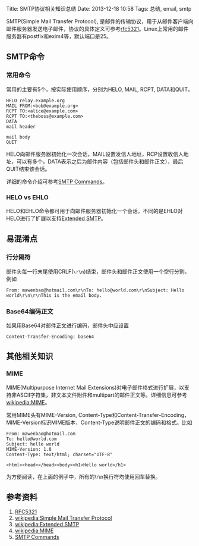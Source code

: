 Title: SMTP协议相关知识总结
Date: 2013-12-18 10:58
Tags: 总结, email, smtp

[1]: http://tools.ietf.org/html/rfc5321 "RFC5321"
[2]: http://en.wikipedia.org/wiki/Simple_Mail_Transfer_Protocol
[3]: http://the-welters.com/professional/smtp.html "SMTP Commands"
[4]: http://en.wikipedia.org/wiki/MIME
[5]: http://en.wikipedia.org/wiki/Extended_SMTP

SMTP(Simple Mail Transfer Protocol), 是邮件的传输协议，用于从邮件客户端向邮件服务器发送电子邮件，协议的具体定义可参考[rfc5321][1]。Linux上常用的邮件服务器有postfix和exim4等，默认端口是25。

## SMTP命令
### 常用命令
常用的主要有5个，按实际使用顺序，分别为HELO, MAIL, RCPT, DATA和QUIT。

    HELO relay.example.org
    MAIL FROM:<bob@example.org>
    RCPT TO:<alice@example.com>
    RCPT TO:<theboss@example.com>
    DATA
    mail header

    mail body
    QUIT

HELO向邮件服务器初始化一次会话，MAIL设置发信人地址，RCP设置收信人地址，可以有多个，DATA表示之后为邮件内容（包括邮件头和邮件正文），最后QUIT结束该会话。

详细的命令介绍可参考[SMTP Commands][3]。

### HELO vs EHLO
HELO和EHLO命令都可用于向邮件服务器初始化一个会话，不同的是EHLO对HELO进行了扩展以支持[Extended SMTP][2]。

## 易混淆点
### 行分隔符
邮件头每一行末尾使用CRLF(`\r\n`)结束，邮件头和邮件正文使用一个空行分割。例如

    From: mawenbao@hotmail.com\r\nTo: hello@world.com\r\nSubject: Hello world\r\n\r\nThis is the email body.

### Base64编码正文
如果用Base64对邮件正文进行编码，邮件头中应设置

    Content-Transfer-Encoding: base64

## 其他相关知识
### MIME
MIME(Multipurpose Internet Mail Extensions)对电子邮件格式进行扩展，以支持非ASCII字符集，非文本文件附件和multipart的邮件正文等。详细信息可参考[wikipedia:MIME][4]。

常用MIME头有MIME-Version, Content-Type和Content-Transfer-Encoding，MIME-Version标识MIME版本，Content-Type说明邮件正文的编码和格式。比如

    From: mawenbao@hotmail.com
    To: hello@world.com
    Subject: hello world
    MIME-Version: 1.0
    Content-Type: text/html; charset="UTF-8"

    <html><head></head><body><h1>Hello world</h1>

为方便阅读，在上面的例子中，所有的\r\n换行符均使用回车替换。

## 参考资料
1. [RFC5321][1]
2. [wikipedia:Simple Mail Transfer Protocol][2]
3. [wikipedia:Extended SMTP][5]
4. [wikipedia:MIME][4]
5. [SMTP Commands][3]

